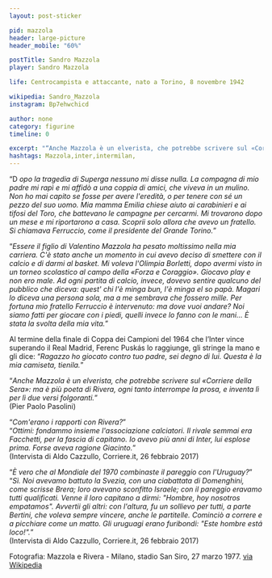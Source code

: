 ```yaml
---
layout: post-sticker

pid: mazzola
header: large-picture
header_mobile: "60%"

postTitle: Sandro Mazzola
player: Sandro Mazzola

life: Centrocampista e attaccante, nato a Torino, 8 novembre 1942

wikipedia: Sandro_Mazzola
instagram: Bp7ehwchicd

author: none
category: figurine
timeline: 0

excerpt: "“Anche Mazzola è un elverista, che potrebbe scrivere sul «Corriere della Sera»: ma è più poeta di Rivera, ogni tanto interrompe la prosa, e inventa lì per lì due versi folgoranti.” (Pier Paolo Pasolini)"
hashtags: Mazzola,inter,intermilan,
---
```

“D _opo la tragedia di Superga nessuno mi disse nulla. La compagna di mio padre mi rapì e mi affidò a una coppia di amici, che viveva in un mulino. Non ho mai capito se fosse per avere l'eredità, o per tenere con sé un pezzo del suo uomo. Mia mamma Emilia chiese aiuto ai carabinieri e ai tifosi del Toro, che battevano le campagne per cercarmi. Mi trovarono dopo un mese e mi riportarono a casa. Scoprii solo allora che avevo un fratello. Si chiamava Ferruccio, come il presidente del Grande Torino._”

“_Essere il figlio di Valentino Mazzola ha pesato moltissimo nella mia carriera. C'è stato anche un momento in cui avevo deciso di smettere con il calcio e di darmi al basket. Mi voleva l'Olimpia Borletti, dopo avermi visto in un torneo scolastico al campo della «Forza e Coraggio». Giocavo play e non ero male. Ad ogni partita di calcio, invece, dovevo sentire qualcuno del pubblico che diceva: quest' chi l'è minga bun, l'è minga el so papà. Magari lo diceva una persona sola, ma a me sembrava che fossero mille. Per fortuna mio fratello Ferruccio è intervenuto: ma dove vuoi andare? Noi siamo fatti per giocare con i piedi, quelli invece lo fanno con le mani... È stata la svolta della mia vita._”

Al termine della finale di Coppa dei Campioni del 1964 che l’Inter vince superando il Real Madrid, Ferenc Puskás lo raggiunge, gli stringe la mano e gli dice: “_Ragazzo ho giocato contro tuo padre, sei degno di lui. Questa è la mia camiseta, tienila._”

“_Anche Mazzola è un elverista, che potrebbe scrivere sul «Corriere della Sera»: ma è più poeta di Rivera, ogni tanto interrompe la prosa, e inventa lì per lì due versi folgoranti._”  
(Pier Paolo Pasolini)

“_Com'erano i rapporti con Rivera?_”  
“_Ottimi: fondammo insieme l'associazione calciatori. Il rivale semmai era Facchetti, per la fascia di capitano. Io avevo più anni di Inter, lui esplose prima. Forse aveva ragione Giacinto._”  
(Intervista di Aldo Cazzullo, Corriere.it, 26 febbraio 2017)

“_È vero che al Mondiale del 1970 combinaste il pareggio con l'Uruguay?_”  
“_Sì. Noi avevamo battuto la Svezia, con una ciabattata di Domenghini, come scrisse Brera; loro avevano sconfitto Israele; con il pareggio eravamo tutti qualificati. Venne il loro capitano a dirmi: "Hombre, hoy nosotros empatamos". Avvertii gli altri: con l'altura, fu un sollievo per tutti, a parte Bertini, che voleva sempre vincere, anche le partitelle. Cominciò a correre e a picchiare come un matto. Gli uruguagi erano furibondi: "Este hombre está loco!"._”  
(Intervista di Aldo Cazzullo, Corriere.it, 26 febbraio 2017)

<div class="post-disclaimer">Fotografia:
Mazzola e Rivera - Milano, stadio San Siro, 27 marzo 1977. <a href="//it.wikipedia.org/wiki/File:Mazzola_e_Rivera.jpg" target="_blank">via Wikipedia</a>
</div>
